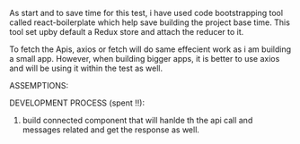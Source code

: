 As start and to save time for this test, i have used code bootstrapping tool called react-boilerplate which help save building the project base time. This tool set upby default a Redux store and attach the reducer to it.

To fetch the Apis, axios or fetch will do same effecient work as i am building a small app. However, when building bigger apps, it is better to use axios and will be using it within the test as well.

ASSEMPTIONS:


DEVELOPMENT PROCESS (spent !!):
1. build connected component that will hanlde th the api call and messages related and get the response as well.
